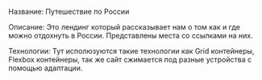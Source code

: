 Название: Путешествие по России

Описание: Это лендинг который рассказывает нам о том как и где можно отдохнуть в России. Представлены места со ссылками на них.

Технологии: Тут исполюзуются такие технологии как Grid контейнеры, Flexbox контейнеры, так же сайт сжимается под разные устройства с помощью адаптации.

